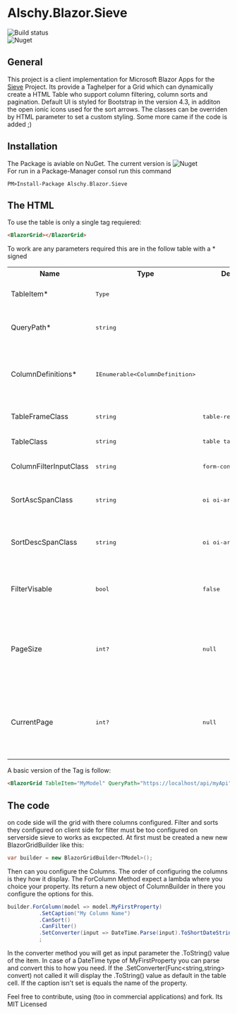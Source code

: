 # Alschy.Blazor.Sieve

![Build status](https://alschy.visualstudio.com/Alschy.Blazor.Sieve/_apis/build/status/Alschy.Blazor.Sieve-CI)  
![Nuget](https://img.shields.io/nuget/v/Alschy.Blazor.Sieve.svg)

## General
This project is a client implementation for Microsoft Blazor Apps for the [Sieve](https://github.com/Biarity/Sieve) Project.
Its provide a Taghelper for a Grid which can dynamically create a HTML Table who support column filtering, column sorts and pagination. Default UI is styled for Bootstrap in the version 4.3, in additon the open ionic icons used for the sort arrows. The classes can be overriden by HTML parameter to set a custom styling. Some more came if the code is added ;) 

## Installation 
The Package is aviable on NuGet. The current version is ![Nuget](https://img.shields.io/nuget/v/Alschy.Blazor.Sieve.svg)  
For run in a Package-Manager consol run this command

```
PM>Install-Package Alschy.Blazor.Sieve 
```

## The HTML

To use the table is only a single tag requiered:

``` HTML
<BlazorGrid></BlazorGrid>
``` 
 To work are any parameters required this are in the follow table with a * signed
 
<table>
  <tr>
    <th>Name</th>
    <th>Type</th>
    <th>Default</th>
    <th>Comment</th>
  </tr>
  <tr>
    <td>TableItem*</td>
    <td><pre lang="csharp">Type</pre></td>
    <td/>
    <td>The type of the elements in the table</td>
  </tr>
  <tr>
    <td>QueryPath*</td>
    <td><pre lang="csharp">string</pre></td>
    <td></td>
    <td>A path to an route who accept the SieveModel as query paramters</td>
  </tr>
  <tr>
    <td>ColumnDefinitions*</td>
    <td><pre lang="csharp">IEnumerable&lt;ColumnDefinition&gt;</pre></td>
    <td></td>
    <td>A collection of ColumnDefinitions which is needed to initialize the table with there content</td>
  </tr>
  <tr>
    <td>TableFrameClass</td>
    <td><pre lang="csharp">string</pre></td>
    <td><pre>table-responsive</pre></td>
    <td>The class for div element around the table</td>
  </tr>
  <tr>
    <td>TableClass</td>
    <td><pre lang="csharp">string</pre></td>
    <td><pre>table table-hover</pre></td>
    <td>The class for the table element.</td>
  </tr>
  <tr>
    <td>ColumnFilterInputClass</td>
    <td><pre lang="csharp">string</pre></td>
    <td><pre>form-control</pre></td>
    <td>The class for the input for the column filters</td>
  </tr>
  <tr>
    <td>SortAscSpanClass</td>
    <td><pre lang="csharp">string</pre></td>
    <td><pre>oi oi-arrow-top</pre></td>
    <td>The icon who is display if a column ascending sorted</td>
  </tr>
  <tr>
    <td>SortDescSpanClass</td>
    <td><pre lang="csharp">string</pre></td>
    <td><pre>oi oi-arrow-bottom</pre></td>
    <td>The icon who is display if a column descending sorted</td>
  </tr>
  <tr>
    <td>FilterVisable</td>
    <td><pre lang="csharp">bool</pre></td>
    <td><pre>false</pre></td>
    <td>say if the column filter inputs are visable. Value can changed on program run</td>
  </tr>
  <tr>
    <td>PageSize</td>
    <td><pre lang="csharp">int?</pre></td>
    <td><pre>null</pre></td>
    <td>Set the pagesize they will load on the next reload. If it null pagination is diabled. On dev! Value can changed on program run</td>
  </tr>
  <tr>
    <td>CurrentPage</td>
    <td><pre lang="csharp">int?</pre></td>
    <td><pre>null</pre></td>
    <td>The current page if pageination enabled. If value is null pagination is diasbled. On dev! Value can changed on programm run</td>
  </tr>
</table>

A basic version of the Tag is follow:  
``` html
<BlazorGrid TableItem="MyModel" QueryPath="https://localhost/api/myApi" ColumnDefinitions="@builder.Build() result"></BlazorGrid>
```  

## The code
on code side will the grid with there columns configured. Filter and sorts they configured on client side for filter must be too configured on serverside sieve to works as excpected.
At first must be created a new new BlazorGridBuilder like this:  
``` csharp
var builder = new BlazorGridBuilder<TModel>();
```  
Then can you configure the Columns. The order of configuring the columns is they how it display. The ForColumn Method expect a lambda where you choice your property. Its return a new object of ColumnBuilder in there you configure the options for this.
``` csharp
builder.ForColumn(model => model.MyFirstProperty)
          .SetCaption("My Column Name")
          .CanSort()
          .CanFilter()
          .SetConverter(input => DateTime.Parse(input).ToShortDateString())
          ;
```  
In the converter method you will get as input parameter the .ToString() value of the item. In case of a DateTime type of MyFirstProperty you can parse and convert this to how you need. If the .SetConverter(Func<string,string> convert) not called it will display the .ToString() value as default in the table cell. If the caption isn't set is equals the name of the property.


Feel free to contribute, using (too in commercial applications) and fork. Its MIT Licensed 
